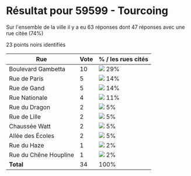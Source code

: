 # Résultat pour 59599 - Tourcoing

Sur l'ensemble de la ville il y a eu 63 réponses dont 47 réponses avec une rue citée (74%)

23 points noirs identifiés

| Rue | Vote | % / les rues cités|
|-----|------|-------------------|
| Boulevard Gambetta | 10 | <img src="../../img/bar_29.gif" />&nbsp;29%|
| Rue de Paris | 5 | <img src="../../img/bar_14.gif" />&nbsp;14%|
| Rue de Gand | 5 | <img src="../../img/bar_14.gif" />&nbsp;14%|
| Rue Nationale | 4 | <img src="../../img/bar_11.gif" />&nbsp;11%|
| Rue du Dragon | 2 | <img src="../../img/bar_5.gif" />&nbsp;5%|
| Rue de Lille | 2 | <img src="../../img/bar_5.gif" />&nbsp;5%|
| Chaussée Watt | 2 | <img src="../../img/bar_5.gif" />&nbsp;5%|
| Allée des Écoles | 2 | <img src="../../img/bar_5.gif" />&nbsp;5%|
| Rue du Haze | 1 | <img src="../../img/bar_2.gif" />&nbsp;2%|
| Rue du Chêne Houpline | 1 | <img src="../../img/bar_2.gif" />&nbsp;2%|
| **Total** | 34 | 100%|
